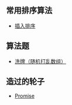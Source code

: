 ## 常用排序算法
- [插入排序](https://github.com/chenqf/technical-summary/tree/master/src/algorithm/insertSort)
## 算法题
- [洗牌（随机打乱数组）](https://github.com/chenqf/technical-summary/src/tree/master/algorithm/shuffle)
## 造过的轮子
- [Promise](https://github.com/chenqf/technical-summary/tree/master/src/wheel/promise)